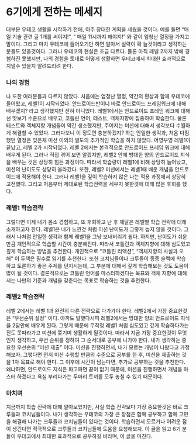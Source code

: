 # 6기에게 전하는 메세지

대부분 우테코 생활을 시작하기 전에, 아주 장대한 계획을 세웠을 것이다.
예를 들면 “매일 기술 관련 글 1개를 써야지!”, “ 매일 11시까지 해야지!” 와 같이 엄청난 열정을 가지고 말이다. 
그리고 마치 우테코에 들어오기만 하면 알아서 실력이 확 늘것이라고 생각하는 분들도 있을것이다. 그러나 우테코의 현실은 조금 다르다. 
물론 아직 레벨 2까지 밖에 경험하진 못했지만,  나의 경험을 토대로 어떻게 생활하면 우테코에서 최대한 효과적으로 지낼수 있을지 알려드리려 한다. 

### 나의 경험

나 또한 여러분들과 다르지 않았다. 
처음에는 엄청난 열정, 약간의 환상과 함께 우테코에 들어왔고,  레벨1이 시작되었다.
안드로이드반이니 바로 안드로이드 프레임워크에 대해 배우겠지? 라고 생각했지만 전혀 아니었다. 
레벨1에서는 안드로이드 프레임 워크에 대해선 맛보기 수준으로 배우고, 코틀린 언어, 테스트, 객체지향에 집중하여 학습한다. 
물론 테스트와 객체지향 개념들이 약간 생소했지만, 주어지는 미션에 대해서 생각보다 수월하게 해결할 수 있었다. 
그러다보니 이 정도면 충분하겠지? 하는 안일한 생각과, 처음 다짐했던 열정은 잊은채 미션 이외의 별도의 추가적인 학습을 하지 않았다. 
어영부영 레벨1이 끝났고, 레벨 2가 시작되었다. 레벨 2에서는 본격적으로 안드로이드 프레임 워크에 대해 배우게 된다. 
그러나 직접 겪어 보면 알겠지만, 레벨2 안에 방대한 양의 안드로이드 지식을 배우는 것은 상당히 힘든 과정이다. 
따라서 학습량이 레벨1에 비해 상당히 늘어났고, 미션의 난이도도 상당히 올라갔다. 
또한, 레벨2 미션에서는 레벨1때 배운 개념을 안드로이드에 적용해야 한다. 
그러나 레벨1을 깊이 학습하지 않은 나는 적용 과정에서 상당히 고전했다. 
그리고 처음부터 제대로된 학습전력을 세우지 못한것에 대해 많은 후회를 했다. 

### 레벨1 학습전략

그렇다면 이제 내가 몸소 경험하고, 또 후회하고 난 후 깨달은 레벨별 학습 전략에 대해 소개하고자 한다. 
레벨1은 내가 느낀것 처럼 미션 난이도가 그렇게 높지 않을 것이다. 
그래서 나처럼 안일한 생각과 함께 레벨1을 그냥 보내버리기 쉽다. 
하지만, 난이도가 쉬운만큼 개인적으로 학습할 시간이 충분해진다. 
따라서 코틀린과 객체지향에 대해 심도있고 깊게 학습하는 방법을 추천한다. 
개인적으로 “코틀린 리액션”, “객체지향의 사실과 오해” 이 두책은 필수로 읽기를 추천한다. 
또한 코치님들이나 크루들이 종종 슬랙에 학습하고 토론하기 좋은 주제를 던지시는데, 그 부분에 대해서 깊게 학습해보는 것도 도움이 많이 될 것이다. 
결론적으로는 코틀린 언어를 마스터하겠다는 목표와 객체 지향에 대해서는 나만의 기준과 개념을 갖춘다는 목표로 학습하는 것을 추천한다.

### 레벨2  학습전략

레벨 2에서는 레벨 1과 완전히 다른 전략으로 다가가야 한다. 
레벨2에서 가장 중요한것은 “우선순위 설정” 이다. 
아까도 말했다시피 레벨2에서는 방대한 양의 안드로이드 지식을 2달안에 배우게 된다.
그렇게 때문에 무작정 레벨1 처럼 심도있고 깊게 학습하다가는 진도 못따라가고 미션에 쫒기며 생활하게 될것이다. 
따라서 지금 가장 중요한것이 무엇인지 생각하고, 우선 순위를 정하여 그 순서대로 공부해 나가야 한다. 
내가 생각하는 중요한 우선순위 “미션 제출” 이다. 
미션을 진행하면서, 내가 모르는 개념이 나왔다고 가정해보자.
그렇다면 먼저 미션 수행할 만큼의 수준으로 공부를 한 후, 미션을 제출하는 것을 1차 목표로 해야 한다. 
그 이후에 시간이 남는다면, 추가로 공부하는 것을 추천한다. 
왜냐하면,  안드로이드 지식은 파고파면 끝이 없기 때문에, 미션을 진행하면서 개념을 마스터 하겠다고 욕심 부리다가는 두마리 토끼를 모두 놓칠 수 있기 때문이다. 

### 마치며

지금까지 학습 전략에 대해 알아보았지만, 사실 학습 전략보다 가장 중요한것은 바로 크루들과 코치님들이다. 
내가 생각하는 우테코의 가장 큰 장점은 함께 공부하고 함께 고민을 해결해 나가는 크루들과 코치님들이 있다는 것이다. 
학습하면서 모르거나 어려운 점이 생긴다면 적극적으로 크루들과 코치님들께 도움을 요청해보자. 
이 글을 읽고 6기 분들이 우테코에서 최대한 효과적으로 공부하길 바라며, 이 글을 마친다.
